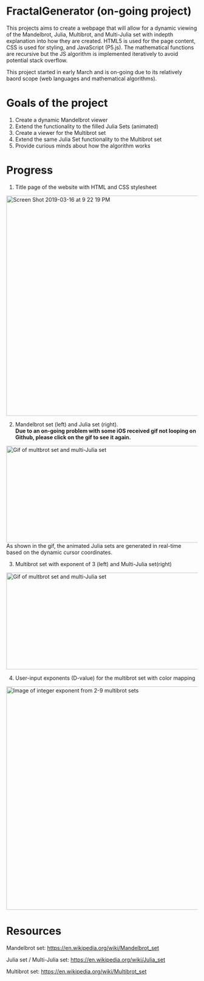 # FractalGenerator (on-going project)
This projects aims to create a webpage that will allow for a dynamic viewing of the Mandelbrot, Julia, Multibrot, and Multi-Julia set with indepth explanation into how they are created. HTML5 is used for the page content, CSS is used for styling, and JavaScript (P5.js). The mathematical functions are recursive but the JS algorithm is implemented iteratively to avoid potential stack overflow. 

This project started in early March and is on-going due to its relatively baord scope (web languages and mathematical algorithms).

# Goals of the project
1. Create a dynamic Mandelbrot viewer
2. Extend the functionality to the filled Julia Sets (animated)
3. Create a viewer for the Multibrot set
4. Extend the same Julia Set functionality to the Multibrot set
5. Provide curious minds about how the algorithm works

# Progress

1. Title page of the website with HTML and CSS stylesheet
<img width="580" alt="Screen Shot 2019-03-16 at 9 22 19 PM" src="https://user-images.githubusercontent.com/43103206/54483865-8dbbc000-4831-11e9-8036-5bd1638531bc.png">

2. Mandelbrot set (left) and Julia set (right). <br>
<b>Due to an on-going problem with some iOS received gif not looping on Github, please click on the gif to see it again. </b>

<img width="580" height="255" alt="Gif of multbrot set and multi-Julia set" src="https://user-images.githubusercontent.com/43103206/54483708-539cef00-482e-11e9-9acd-c0f3fec52f8d.gif">
As shown in the gif, the animated Julia sets are generated in real-time based on the dynamic cursor coordinates.
<br>

3. Multibrot set with exponent of 3 (left) and Multi-Julia set(right)
<img width="580" height="255" alt="Gif of multbrot set and multi-Julia set" src="https://user-images.githubusercontent.com/43103206/54483773-bc389b80-482f-11e9-985a-3a3d7cac9d0c.gif">
<br>

4. User-input exponents (D-value) for the multibrot set with color mapping
<img width="588" alt="Image of integer exponent from 2-9 multibrot sets" src="https://user-images.githubusercontent.com/43103206/54483670-8abed080-482d-11e9-91ba-60ca159b2fed.png">

# Resources

Mandelbrot set: https://en.wikipedia.org/wiki/Mandelbrot_set

Julia set / Multi-Julia set: https://en.wikipedia.org/wiki/Julia_set

Multibrot set: https://en.wikipedia.org/wiki/Multibrot_set
